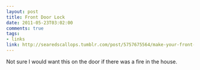 ```yaml
--- 
layout: post
title: Front Door Lock
date: 2011-05-23T03:02:00
comments: true
tags:
- links
link: http://searedscallops.tumblr.com/post/5757675564/make-your-front-door-a-little-more-awesome
---
```

Not sure I would want this on the door if there was a fire in the house.
